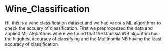 # Wine_Classification

Hi, this is a wine classification dataset and we had various ML algorithms to check the accuary of classification. First we preprocessed the data and applied ML Algorithms where we found that the GaussianNB algorithm has the higghest accuracy of classifying and the MultinomialNB having the least accuracy of classification.
